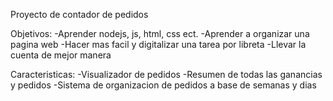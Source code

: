 Proyecto de contador de pedidos

Objetivos:
-Aprender nodejs, js, html, css ect.
-Aprender a organizar una pagina web
-Hacer mas facil y digitalizar una tarea por libreta
-Llevar la cuenta de mejor manera

Caracteristicas:
-Visualizador de pedidos
-Resumen de todas las ganancias y pedidos
-Sistema de organizacion de pedidos a base de semanas y dias
